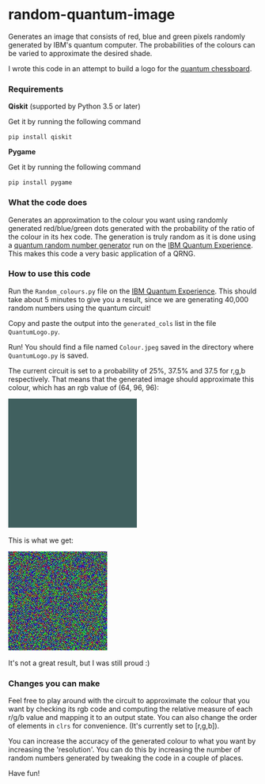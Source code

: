 # random-quantum-image
Generates an image that consists of red, blue and green pixels randomly generated by IBM's quantum computer. The probabilities of the colours can be varied to approximate the desired shade.

I wrote this code in an attempt to build a logo for the [quantum chessboard](https://github.com/SEDSCelestiaBPGC/quantum-chess.git).


### Requirements

**Qiskit** (supported by Python 3.5 or later)

Get it by running the following command
```
pip install qiskit
```

**Pygame**

Get it by running the following command
```
pip install pygame
```

### What the code does

Generates an approximation to the colour you want using randomly generated red/blue/green dots generated with the probability of the ratio of the colour in its hex code. The generation is truly random as it is done using a [quantum random number generator](https://quantumcomputinguk.org/tutorials/16-qubit-random-number-generator) run on the [IBM Quantum Experience](https://quantum-computing.ibm.com/). This makes this code a very basic application of a QRNG.

### How to use this code

Run the `Random_colours.py` file on the [IBM Quantum Experience](https://quantum-computing.ibm.com/). This should take about 5 minutes to give you a result, since we are generating 40,000 random numbers using the quantum circuit!

Copy and paste the output into the `generated_cols` list in the file `QuantumLogo.py`.

Run! You should find a file named `Colour.jpeg` saved in the directory where `QuantumLogo.py` is saved.

The current circuit is set to a probability of 25%, 37.5% and 37.5 for r,g,b respectively. That means that the generated image should approximate this colour, which has an rgb value of (64, 96, 96):

![](https://github.com/ayushidubal/random-quantum-image/blob/main/Samples/Expected.jpg)

This is what we get:

![](https://github.com/ayushidubal/random-quantum-image/blob/main/Samples/Colour.jpeg)

It's not a great result, but I was still proud :)

### Changes you can make

Feel free to play around with the circuit to approximate the colour that you want by checking its rgb code and computing the relative measure of each r/g/b value and mapping it to an output state. You can also change the order of elements in `clrs` for convenience. (It's currently set to [r,g,b]).

You can increase the accuracy of the generated colour to what you want by increasing the 'resolution'. You can do this by increasing the number of random numbers generated by tweaking the code in a couple of places.

Have fun!
